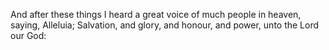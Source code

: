 And after these things I heard a great voice of much people in heaven, saying, Alleluia; Salvation, and glory, and honour, and power, unto the Lord our God:
